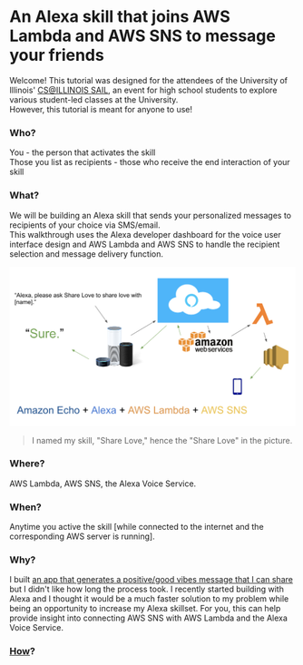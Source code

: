 # An Alexa skill that joins AWS Lambda and AWS SNS to message your friends
<p>Welcome! This tutorial was designed for the attendees of the University of Illinois' <a href="https://sail.cs.illinois.edu/">CS@ILLINOIS SAIL</a>, an event for high school students to explore various student-led classes at the University.
  <br>However, this tutorial is meant for anyone to use!
</p>

### Who?

<p>
You - the person that activates the skill
<br>Those you list as recipients - those who receive the end interaction of your skill
</p>

### What?

<p>
  We will be building an Alexa skill that sends your personalized messages to recipients of your choice via SMS/email.
  <br>This walkthrough uses the Alexa developer dashboard for the voice user interface design and AWS Lambda and AWS SNS to handle the recipient selection and message delivery function.
  <br>
  </p>

 ![Architecture diagram for this skill](/Images/architecture.png)

  >I named my skill, "Share Love," hence the "Share Love" in the picture.


### Where?

<p>
AWS Lambda, AWS SNS, the Alexa Voice Service.
</p>

### When?

<p>
Anytime you active the skill [while connected to the internet and the corresponding AWS server is running].
</p>

### Why?

<p>
I built <a href="https://play.google.com/store/apps/details?id=com.mrvivacious.android.fortuneballll">an app that generates a positive/good vibes message that I can share</a> but I didn't like how long the process took. I recently started building with Alexa and I thought it would be a much faster solution to my problem while being an opportunity to increase my Alexa skillset.
For you, this can help provide insight into connecting AWS SNS with AWS Lambda and the Alexa Voice Service.
</p>

### <a href="https://github.com/mrvivacious/AWS_Lambda_and_SNS/blob/master/page0.md">How</a>?
